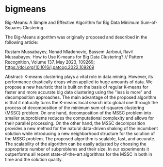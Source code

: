 # bigmeans
Big-Means: A Simple and Effective Algorithm for Big Data Minimum Sum-of-Squares Clustering.

The Big-Means algorithm was originally proposed and described in the following article:

Rustam Mussabayev, Nenad Mladenovic, Bassem Jarboui, Ravil Mussabayev. How to Use K-means for Big Data Clustering? // Pattern Recognition, Volume 137, May 2023, 109269; 
https://doi.org/10.1016/j.patcog.2022.109269

Abstract: K-means clustering plays a vital role in data mining. However, its performance drastically drops when applied to huge amounts of data. We propose a new heuristic that is built on the basis of regular K-means for faster and more accurate big data clustering using the "less is more" and decomposition approaches. The main advantage of the proposed algorithm is that it naturally turns the K-means local search into global one through the process of decomposition of the minimum sum-of-squares clustering (MSSC) problem. On one hand, decomposition of the MSSC problem into smaller subproblems reduces the computational complexity and allows for their parallel processing. On the other hand, the MSSC decomposition provides a new method for the natural data-driven shaking of the incumbent solution while introducing a new neighborhood structure for the solution of the MSSC problem. The proposed algorithm is scalable, fast, and accurate. The scalability of the algorithm can be easily adjusted by choosing the appropriate number of subproblems and their size. In our experiments it outperforms all recent state-of-the-art algorithms for the MSSC in both in time and the solution quality.
